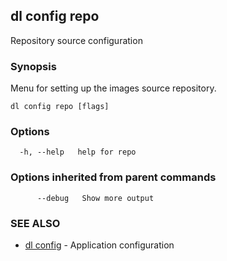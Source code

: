 ## dl config repo

Repository source configuration

### Synopsis

Menu for setting up the images source repository.

```
dl config repo [flags]
```

### Options

```
  -h, --help   help for repo
```

### Options inherited from parent commands

```
      --debug   Show more output
```

### SEE ALSO

* [dl config](dl_config.md)     - Application configuration

